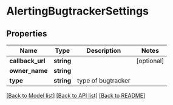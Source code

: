 # AlertingBugtrackerSettings

## Properties
Name | Type | Description | Notes
------------ | ------------- | ------------- | -------------
**callback_url** | **string** |  | [optional] 
**owner_name** | **string** |  | 
**type** | **string** | type of bugtracker | 

[[Back to Model list]](../README.md#documentation-for-models) [[Back to API list]](../README.md#documentation-for-api-endpoints) [[Back to README]](../README.md)


